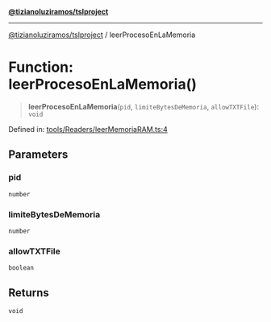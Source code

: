 [**@tizianoluziramos/tslproject**](../README.md)

***

[@tizianoluziramos/tslproject](../globals.md) / leerProcesoEnLaMemoria

# Function: leerProcesoEnLaMemoria()

> **leerProcesoEnLaMemoria**(`pid`, `limiteBytesDeMemoria`, `allowTXTFile`): `void`

Defined in: [tools/Readers/leerMemoriaRAM.ts:4](https://github.com/tizianoluziramos/TypeScript-Lenguage-Proyect/blob/1a68252d6a31602ecc3346fe4bed87bd01ab43ff/src/tools/Readers/leerMemoriaRAM.ts#L4)

## Parameters

### pid

`number`

### limiteBytesDeMemoria

`number`

### allowTXTFile

`boolean`

## Returns

`void`
